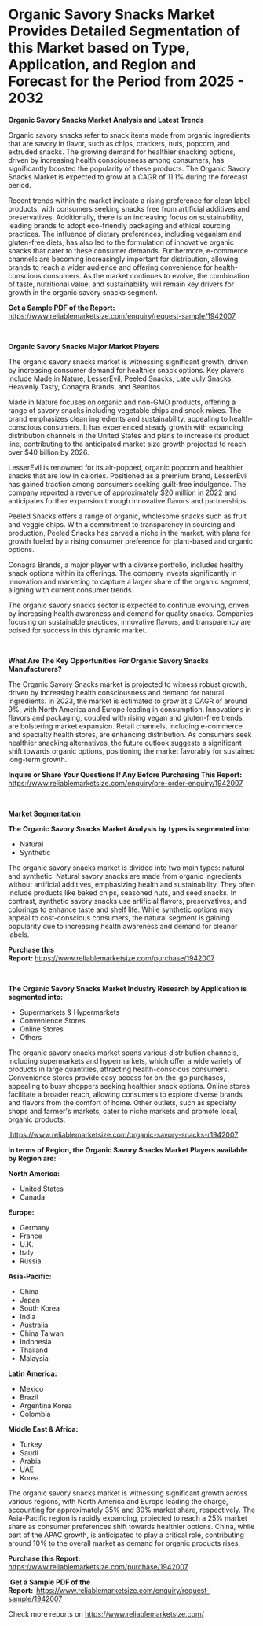 <p><h1>Organic Savory Snacks Market Provides Detailed Segmentation of this Market based on Type, Application, and Region and Forecast for the Period from 2025 - 2032</h1></p><p><strong>Organic Savory Snacks Market Analysis and Latest Trends</strong></p>
<p><p>Organic savory snacks refer to snack items made from organic ingredients that are savory in flavor, such as chips, crackers, nuts, popcorn, and extruded snacks. The growing demand for healthier snacking options, driven by increasing health consciousness among consumers, has significantly boosted the popularity of these products. The Organic Savory Snacks Market is expected to grow at a CAGR of 11.1% during the forecast period. </p><p>Recent trends within the market indicate a rising preference for clean label products, with consumers seeking snacks free from artificial additives and preservatives. Additionally, there is an increasing focus on sustainability, leading brands to adopt eco-friendly packaging and ethical sourcing practices. The influence of dietary preferences, including veganism and gluten-free diets, has also led to the formulation of innovative organic snacks that cater to these consumer demands. Furthermore, e-commerce channels are becoming increasingly important for distribution, allowing brands to reach a wider audience and offering convenience for health-conscious consumers. As the market continues to evolve, the combination of taste, nutritional value, and sustainability will remain key drivers for growth in the organic savory snacks segment.</p></p>
<p><strong>Get a Sample PDF of the Report:&nbsp;</strong> <a href="https://www.reliablemarketsize.com/enquiry/request-sample/1942007?utm_campaign=1167&utm_medium=2&utm_source=Github&utm_content=ia&utm_term=14022025&utm_id=organic-savory-snacks">https://www.reliablemarketsize.com/enquiry/request-sample/1942007</a></p>
<p>&nbsp;</p>
<p><strong>Organic Savory Snacks Major Market Players</strong></p>
<p><p>The organic savory snacks market is witnessing significant growth, driven by increasing consumer demand for healthier snack options. Key players include Made in Nature, LesserEvil, Peeled Snacks, Late July Snacks, Heavenly Tasty, Conagra Brands, and Beanitos.</p><p>Made in Nature focuses on organic and non-GMO products, offering a range of savory snacks including vegetable chips and snack mixes. The brand emphasizes clean ingredients and sustainability, appealing to health-conscious consumers. It has experienced steady growth with expanding distribution channels in the United States and plans to increase its product line, contributing to the anticipated market size growth projected to reach over $40 billion by 2026.</p><p>LesserEvil is renowned for its air-popped, organic popcorn and healthier snacks that are low in calories. Positioned as a premium brand, LesserEvil has gained traction among consumers seeking guilt-free indulgence. The company reported a revenue of approximately $20 million in 2022 and anticipates further expansion through innovative flavors and partnerships.</p><p>Peeled Snacks offers a range of organic, wholesome snacks such as fruit and veggie chips. With a commitment to transparency in sourcing and production, Peeled Snacks has carved a niche in the market, with plans for growth fueled by a rising consumer preference for plant-based and organic options.</p><p>Conagra Brands, a major player with a diverse portfolio, includes healthy snack options within its offerings. The company invests significantly in innovation and marketing to capture a larger share of the organic segment, aligning with current consumer trends.</p><p>The organic savory snacks sector is expected to continue evolving, driven by increasing health awareness and demand for quality snacks. Companies focusing on sustainable practices, innovative flavors, and transparency are poised for success in this dynamic market.</p></p>
<p>&nbsp;</p>
<p><strong>What Are The Key Opportunities For Organic Savory Snacks Manufacturers?</strong></p>
<p><p>The Organic Savory Snacks market is projected to witness robust growth, driven by increasing health consciousness and demand for natural ingredients. In 2023, the market is estimated to grow at a CAGR of around 9%, with North America and Europe leading in consumption. Innovations in flavors and packaging, coupled with rising vegan and gluten-free trends, are bolstering market expansion. Retail channels, including e-commerce and specialty health stores, are enhancing distribution. As consumers seek healthier snacking alternatives, the future outlook suggests a significant shift towards organic options, positioning the market favorably for sustained long-term growth.</p></p>
<p><strong>Inquire or Share Your Questions If Any Before Purchasing This Report:</strong> <a href="https://www.reliablemarketsize.com/enquiry/pre-order-enquiry/1942007?utm_campaign=1167&utm_medium=2&utm_source=Github&utm_content=ia&utm_term=14022025&utm_id=organic-savory-snacks">https://www.reliablemarketsize.com/enquiry/pre-order-enquiry/1942007</a></p>
<p>&nbsp;</p>
<p><strong>Market Segmentation</strong></p>
<p><strong>The Organic Savory Snacks Market Analysis by types is segmented into:</strong></p>
<p><ul><li>Natural</li><li>Synthetic</li></ul></p>
<p><p>The organic savory snacks market is divided into two main types: natural and synthetic. Natural savory snacks are made from organic ingredients without artificial additives, emphasizing health and sustainability. They often include products like baked chips, seasoned nuts, and seed snacks. In contrast, synthetic savory snacks use artificial flavors, preservatives, and colorings to enhance taste and shelf life. While synthetic options may appeal to cost-conscious consumers, the natural segment is gaining popularity due to increasing health awareness and demand for cleaner labels.</p></p>
<p><strong>Purchase this Report:&nbsp;</strong><a href="https://www.reliablemarketsize.com/purchase/1942007?utm_campaign=1167&utm_medium=2&utm_source=Github&utm_content=ia&utm_term=14022025&utm_id=organic-savory-snacks">https://www.reliablemarketsize.com/purchase/1942007</a></p>
<p>&nbsp;</p>
<p><strong>The Organic Savory Snacks Market Industry Research by Application is segmented into:</strong></p>
<p><ul><li>Supermarkets & Hypermarkets</li><li>Convenience Stores</li><li>Online Stores</li><li>Others</li></ul></p>
<p><p>The organic savory snacks market spans various distribution channels, including supermarkets and hypermarkets, which offer a wide variety of products in large quantities, attracting health-conscious consumers. Convenience stores provide easy access for on-the-go purchases, appealing to busy shoppers seeking healthier snack options. Online stores facilitate a broader reach, allowing consumers to explore diverse brands and flavors from the comfort of home. Other outlets, such as specialty shops and farmer's markets, cater to niche markets and promote local, organic products.</p></p>
<p><a href="https://www.reliablemarketsize.com/organic-savory-snacks-r1942007?utm_campaign=1167&utm_medium=2&utm_source=Github&utm_content=ia&utm_term=14022025&utm_id=organic-savory-snacks">&nbsp;https://www.reliablemarketsize.com/organic-savory-snacks-r1942007</a></p>
<p><strong>In terms of Region, the Organic Savory Snacks Market Players available by Region are:</strong></p>
<p>
    <p> <strong> North America: </strong>
        <ul>
            <li>United States</li>
            <li>Canada</li>
        </ul>
        </p> 
    <p> <strong> Europe: </strong>
        <ul>
            <li>Germany</li>
            <li>France</li>
            <li>U.K.</li>
            <li>Italy</li>
            <li>Russia</li>
        </ul>
        </p> 
    <p> <strong> Asia-Pacific: </strong>
        <ul>
            <li>China</li>
            <li>Japan</li>
            <li>South Korea</li>
            <li>India</li>
            <li>Australia</li>
            <li>China Taiwan</li>
            <li>Indonesia</li>
            <li>Thailand</li>
            <li>Malaysia</li>
        </ul>
        </p> 
    <p> <strong> Latin America: </strong>
        <ul>
            <li>Mexico</li>
            <li>Brazil</li>
            <li>Argentina Korea</li>
            <li>Colombia</li>
        </ul>
        </p> 
    <p> <strong> Middle East & Africa: </strong>
        <ul>
            <li>Turkey</li>
            <li>Saudi</li>
            <li>Arabia</li>
            <li>UAE</li>
            <li>Korea</li>
        </ul>
    </p>
    </p>
<p><p>The organic savory snacks market is witnessing significant growth across various regions, with North America and Europe leading the charge, accounting for approximately 35% and 30% market share, respectively. The Asia-Pacific region is rapidly expanding, projected to reach a 25% market share as consumer preferences shift towards healthier options. China, while part of the APAC growth, is anticipated to play a critical role, contributing around 10% to the overall market as demand for organic products rises.</p></p>
<p><strong>Purchase this Report: </strong><a href="https://www.reliablemarketsize.com/purchase/1942007?utm_campaign=1167&utm_medium=2&utm_source=Github&utm_content=ia&utm_term=14022025&utm_id=organic-savory-snacks">https://www.reliablemarketsize.com/purchase/1942007</a></p>
<p>&nbsp;<strong>Get a Sample PDF of the Report:&nbsp;&nbsp;</strong><a href="https://www.reliablemarketsize.com/enquiry/request-sample/1942007?utm_campaign=1167&utm_medium=2&utm_source=Github&utm_content=ia&utm_term=14022025&utm_id=organic-savory-snacks">https://www.reliablemarketsize.com/enquiry/request-sample/1942007</a></p>
<p><strong></strong></p>
<p>Check more reports on <a href="https://www.reliablemarketsize.com/?utm_campaign=1167&utm_medium=2&utm_source=Github&utm_content=ia&utm_term=14022025&utm_id=organic-savory-snacks">https://www.reliablemarketsize.com/</a></p>